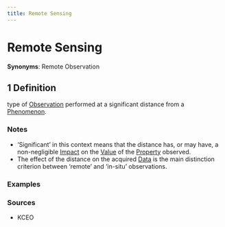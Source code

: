 ```yaml
---
title: Remote Sensing
---
```


# Remote Sensing 

**Synonyms**: Remote Observation

## 1 Definition

type of [Observation](../observation) performed at a significant distance from a [Phenomenon](../phenomenon).

### Notes 
- ‘Significant’ in this context means that the distance has, or may have, a non-negligible [Impact](../impact) on the [Value](../value) of the [Property](../property) observed.
- The effect of the distance on the acquired [Data](../data) is the main distinction criterion between ‘remote’ and ‘in-situ’ observations.

### Examples 

### Sources
- KCEO
